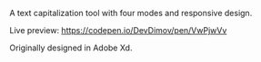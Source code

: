 A text capitalization tool with four modes and responsive design.

Live preview: https://codepen.io/DevDimov/pen/VwPjwVv

Originally designed in Adobe Xd.
